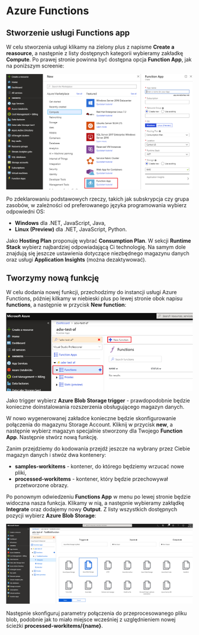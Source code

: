 # Azure Functions
## Stworzenie usługi Functions app

W celu stworzenia usługi klikamy na zielony plus z napisme **Create a reasource**, a następnie z listy dostępnych kategorii wybieramy zakładkę **Compute**. Po prawej stronie powinna być dostępna opcja **Function App**, jak na poniższym screenie:

![](../Imgs/AFCreateFunctionApp.png)

Po zdeklarowaniu podstawowych rzeczy, takich jak subskrypcja czy grupa zasobów, w zależności od preferowanego języka programowania wybierz odpowiedni OS:

- **Windows** dla .NET, JavaScript, Java,
- **Linux (Preview)** dla .NET, JavaScript, Python.

Jako **Hosting Plan** proponuję wybrać **Consumption Plan**. W sekcji **Runtime Stack** wybierz najbardziej odpowiadającą Ci technologię. Na samym dole znajdują się jeszcze ustawienia dotyczące niezbędnego magazynu danych oraz usługi **Application Insights** (można dezaktywować).

## Tworzymy nową funkcję
W celu dodania nowej funkcji, przechodzimy do instancji usługi Azure Functions, później kilkamy w niebieski plus po lewej stronie obok napisu **functions**, a następnie w przycisk **New function**:

![](../Imgs/AFCreateFunction.png)

Jako trigger wybierz **Azure Blob Storage trigger** - prawdopodobnie będzie konieczne doinstalowania rozszerzenia obsługującego magazyn danych.

W nowo wygenerowanej zakładce konieczne będzie skonfigurowanie połączenia do magazynu Storage Account. Kliknij w przycisk **new**, a następnie wybierz magazyn specjalnie stworzony dla Twojego **Function App**. Następnie stwórz nową funkcję. 

Zanim przejdziemy do kodowania przejdź jeszcze na wybrany przez Ciebie magazyn danych i stwóz dwa kontenery:
- **samples-workitems** - kontener, do którego będziemy wrzucać nowe pliki,
- **processed-workitems** - kontener, który będzie przechowywał przetworzone obrazy.

Po ponownym odwiedzeniu **Functions App** w menu po lewej stronie będzie widoczna nasza funkcja. Klikamy w nią, a następnie wybieramy zakłądkę **Integrate** oraz dodajemy nowy **Output**. Z listy wszystkich dostępnych pozycji wybierz **Azure Blob Storage**:

![](../Imgs/AFConfigureOutput.png)

Następnie skonfiguruj parametry połączenia do przeprocesowanego pliku blob, podobnie jak to miało miejsce wcześniej z uzględnieniem nowej ścieżki **processed-workitems/{name}**.
